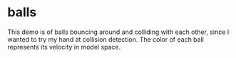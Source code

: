 # balls

This demo is of balls bouncing around and colliding with each other, since I wanted to try my hand at collision detection.
The color of each ball represents its velocity in model space.
